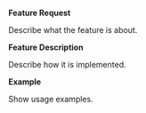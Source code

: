 **Feature Request**

Describe what the feature is about.

**Feature Description**

Describe how it is implemented.

**Example**

Show usage examples.
